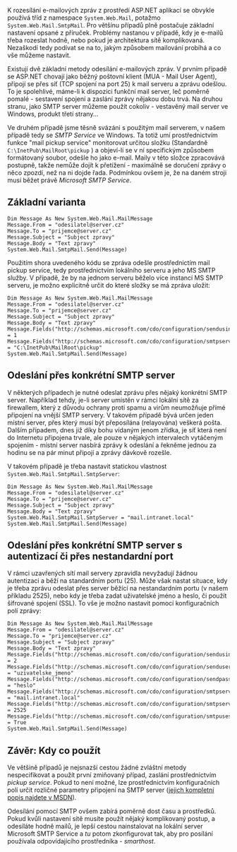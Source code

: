 <!-- dcterms:identifier = aspnetcz#3 -->
<!-- dcterms:title = Mailování z ASP.NET - výkon a specialitky -->
<!-- dcterms:abstract = Detailní pohled na zasílání mailů prostřednictvím ASP.NET stránek -->
<!-- np9:categoryId = 1 -->
<!-- x4w:category = Tipy, triky -->
<!-- np9:authorId = 1 -->
<!-- np9:authorEmail = michal.valasek@altairis.cz -->
<!-- dcterms:creator = Michal Altair Valášek -->
<!-- dcterms:created = 2005-01-03T05:01:35.627+01:00 -->
<!-- dcterms:dateAccepted = 2005-01-03T05:01:35.627+01:00 -->

K rozesílání e-mailových zpráv z prostředí ASP.NET aplikací se obvykle používá tříd z namespace `System.Web.Mail`, potažmo `System.Web.Mail.SmtpMail`. Pro většínu případů plně postačuje základní nastavení opsané z příruček. Problémy nastanou v případě, kdy je e-mailů třeba rozeslat hodně, nebo pokud je architektura sítě komplikovaná. Nezaškodí tedy podívat se na to, jakým způsobem mailování probíhá a co vše můžeme nastavit.

Existují dvě základní metody odesílání e-mailových zpráv. V prvním případě se ASP.NET chovají jako běžný poštovní klient (MUA - Mail User Agent), připojí se přes síť (TCP spojení na port 25) k mail serveru a zprávu odešlou. To je spolehlivé, máme-li k dispozici funkční mail server, leč poměrně pomalé - sestavení spojení a zaslání zprávy nějakou dobu trvá. Na druhou stranu, jako SMTP server můžeme použít cokoliv - vestavěný mail server ve Windows, produkt třetí strany...

Ve druhém případě jsme těsně svázáni s použitým mail serverem, v našem případě tedy se *SMTP Service* ve Windows. Ta totiž umí prostřednictvím funkce "mail pickup service" monitorovat určitou složku (Standardně `C:\InetPub\MailRoot\pickup` ) a objeví-li se v ní specifickým způsobem formátovaný soubor, odešle ho jako e-mail. Maily v této složce zpracovává postupně, takže nemůže dojít k přetížení - maximálně se doručení zprávy o něco zpozdí, než na ni dojde řada. Podmínkou ovšem je, že na daném stroji musí běžet právě *Microsoft SMTP Service*.

## Základní varianta

    Dim Message As New System.Web.Mail.MailMessage
    Message.From = "odesilatel@server.cz"
    Message.To = "prijemce@server.cz"
    Message.Subject = "Subject zpravy"
    Message.Body = "Text zpravy"
    System.Web.Mail.SmtpMail.Send(Message)

Použitím shora uvedeného kódu se zpráva odešle prostřednictím mail pickup service, tedy prostřednictvím lokálního serveru a jeho MS SMTP služby. V případě, že by na jednom serveru běželo více instancí MS SMTP serveru, je možno explicitně určit do které složky se má zpráva uložit:

    Dim Message As New System.Web.Mail.MailMessage
    Message.From = "odesilatel@server.cz"
    Message.To = "prijemce@server.cz"
    Message.Subject = "Subject zpravy"
    Message.Body = "Text zpravy"
    Message.Fields("http://schemas.microsoft.com/cdo/configuration/sendusing") = 1
    Message.Fields("http://schemas.microsoft.com/cdo/configuration/smtpserverpickupdirectory") = "C:\InetPub\MailRoot\pickup"
    System.Web.Mail.SmtpMail.Send(Message)

## Odeslání přes konkrétní SMTP server

V některých případech je nutné odeslat zprávu přes nějaký konkrétní SMTP server. Například tehdy, je-li server umístěn v rámci lokální sítě za firewallem, který z důvodu ochrany proti spamu a virům neumožňuje přímé připojení na vnější SMTP servery. V takovém případě bývá určen jeden místní server, přes který musí být přeposílána (relayována) veškerá pošta. Dalším případem, dnes již díky bohu vídaným jenom zřídka, je síť která není do Internetu připojena trvale, ale pouze v nějakých intervalech vytáčeným spojením - místní server nasbírá zprávy k odeslání a řekněme jednou za hodinu se na pár minut připojí a zprávy dávkově rozešle.

V takovém případě je třeba nastavit statickou vlastnost `System.Web.Mail.SmtpMail.SmtpServer`:

    Dim Message As New System.Web.Mail.MailMessage
    Message.From = "odesilatel@server.cz"
    Message.To = "prijemce@server.cz"
    Message.Subject = "Subject zpravy"
    Message.Body = "Text zpravy"
    System.Web.Mail.SmtpMail.SmtpServer = "mail.intranet.local"
    System.Web.Mail.SmtpMail.Send(Message)

## Odeslání přes konkrétní SMTP server s autentizací či přes nestandardní port

V rámci uzavřených sítí mail servery zpravidla nevyžadují žádnou autentizaci a běží na standardním portu (25). Může však nastat situace, kdy je třeba zprávu odeslat přes server běžící na nestandardním portu (v našem příkladu 2525), nebo kdy je třeba zadat uživatelské jméno a heslo, či použít šifrované spojení (SSL). To vše je možno nastavit pomocí konfiguračních polí zprávy:

    Dim Message As New System.Web.Mail.MailMessage
    Message.From = "odesilatel@server.cz"
    Message.To = "prijemce@server.cz"
    Message.Subject = "Subject zpravy"
    Message.Body = "Text zpravy"
    Message.Fields("http://schemas.microsoft.com/cdo/configuration/sendusing") = 2
    Message.Fields("http://schemas.microsoft.com/cdo/configuration/sendusername") = "uzivatelske_jmeno"
    Message.Fields("http://schemas.microsoft.com/cdo/configuration/sendpassword") = "heslo"
    Message.Fields("http://schemas.microsoft.com/cdo/configuration/smtpserver") = "mail.intranet.local"
    Message.Fields("http://schemas.microsoft.com/cdo/configuration/smtpserverport") = 2525
    Message.Fields("http://schemas.microsoft.com/cdo/configuration/smtpusessl") = True
    System.Web.Mail.SmtpMail.Send(Message)

## Závěr: Kdy co použít

Ve většině případů je nejsnazší cestou žádné zvláštní metody nespecifikovat a použít první zmiňovaný případ, zaslání prostřednictvím *pickup service*. Pokud to není možné, lze prostřednictvím konfiguračních polí určit rozličné parametry připojení na SMTP server ([jejich kompletní popis najdete v MSDN](http://msdn.microsoft.com/library/default.asp?url=/library/en-us/e2k3/e2k3/_cdo_schema_configuration.asp)).

Odesílání pomocí SMTP ovšem zabírá poměrně dost času a prostředků. Pokud kvůli nastavení sítě musíte použít nějaký komplikovaný postup, a odesíláte hodně mailů, je lepší cestou nainstalovat na lokální server Microsoft SMTP Service a *tu* potom zkonfigurovat tak, aby pro posílání používala odpovídajícího prostředníka - *smarthost*.